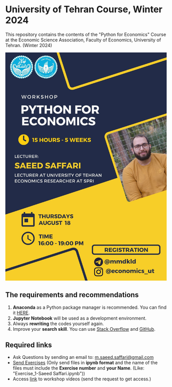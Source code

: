 # University of Tehran Course, Winter 2024
This repository contains the contents of the "Python for Economics" Course at the Economic Science Association, Faculty of Economics, University of Tehran. (Winter 2024)

<img src = "https://github.com/saeed-saffari/Intro-Py-for-Econ-workshop-Sum2022/blob/main/photo_2022-01-27%2016.41.12.jpg?raw=true" width="550" >

## The requirements and recommendations

1. **Anaconda** as a Python package manager is recommended. You can find it [HERE](https://www.anaconda.com/download).
2. **Jupyter Notebook** will be used as a development environment.
3. Always **rewriting** the codes yourself again.
4. Improve your **search skill**. You can use [Stack Overflow](https://stackoverflow.com/) and [GitHub](https://github.com/).
 
## Required links
-  Ask Questions by sending an email to:  m.saeed.saffari@gmail.com
- [Send Exercises]() (Only send files in **ipynb format** and the name of the files must include the **Exercise number** and **your Name**. (Like: "Exercise_1-Saeed Saffari.ipynb"))
- Access [link]() to workshop videos (send the request to get access.)
